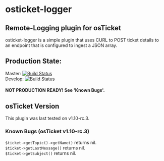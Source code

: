 # osticket-logger
## Remote-Logging plugin for osTicket
osticket-logger is a simple plugin that uses CURL to POST ticket details to an endpoint that is configured to ingest a JSON array.

## Production State: 
Master: [![Build Status](https://travis-ci.org/jaketyo/osticket-logger.svg?branch=master)](https://travis-ci.org/jaketyo/osticket-logger)  
Develop: [![Build Status](https://travis-ci.org/jaketyo/osticket-logger.svg?branch=develop)](https://travis-ci.org/jaketyo/osticket-logger)  
#### NOT PRODUCTION READY! See 'Known Bugs'.

## osTicket Version
This plugin was last tested on v1.10-rc.3.

### Known Bugs (osTicket v1.10-rc.3)
`$ticket->getTopic()->getName()` returns nil.  
`$ticket->getLastMessage()` returns nil.  
`$ticket->getSubject()` returns nil.  
